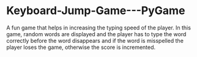 # Keyboard-Jump-Game---PyGame
A fun game that helps in increasing the typing speed of the player. In this game, random words are displayed and the player has to type the word correctly before the word disappears and if the word is misspelled the player loses the game, otherwise the score is incremented.
